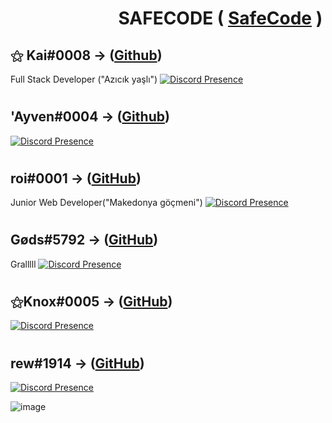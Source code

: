 #  ឵ ឵ ឵ ឵ ឵  ឵ ឵ ឵ ឵ ឵  ឵ ឵ ឵ ឵ ឵  ឵ ឵ ឵ ឵ ឵  ឵ ឵ ឵ ឵ ឵  ឵ ឵឵឵឵SAFECODE ( [SafeCode](https://discord.gg/safecode) )

## ⚝ Kai#0008 -> ([Github](https://github.com/Kai-fx))
Full Stack Developer ("Azıcık yaşlı") 
[![Discord Presence](https://lanyard-profile-readme.vercel.app/api/1097766515530543136?theme=dark&bg=06154a&animated=true&hideDiscrim=false&borderRadius=20px)](https://discord.com/users/1097766515530543136)
#
#
## 'Ayven#0004 -> ([Github](https://github.com/Ayven07))
[![Discord Presence](https://lanyard-profile-readme.vercel.app/api/752942906322583712?theme=dark&bg=06154a&animated=true&hideDiscrim=false&borderRadius=20px)](https://discord.com/users/752942906322583712)
#
#
## roi#0001 -> ([GitHub](https://github.com/roicik))
Junior Web Developer("Makedonya göçmeni")
[![Discord Presence](https://lanyard-profile-readme.vercel.app/api/1001220573457813584?theme=dark&bg=06154a&animated=true&hideDiscrim=false&borderRadius=20px)](https://discord.com/users/1001220573457813584)
#
#
## Gøds#5792 -> ([GitHub](https://github.com/mertkyaa06))
Gralllll
[![Discord Presence](https://lanyard-profile-readme.vercel.app/api/455715714431582209?theme=dark&bg=06154a&animated=true&hideDiscrim=false&borderRadius=20px)](https://discord.com/users/455715714431582209)
#
#
## ⚝Knox#0005 -> ([GitHub](https://github.com/knoxfx))
[![Discord Presence](https://lanyard-profile-readme.vercel.app/api/413746118380486668?theme=dark&bg=06154a&animated=true&hideDiscrim=false&borderRadius=20px)](https://discord.com/users/413746118380486668)
#
#
## rew#1914 -> ([GitHub](https://github.com/rewline))
[![Discord Presence](https://lanyard-profile-readme.vercel.app/api/506151528420212739?theme=dark&bg=06154a&animated=true&hideDiscrim=false&borderRadius=20px)](https://discord.com/users/506151528420212739)

![image](https://media.discordapp.net/attachments/1111006300244021348/1111361079914795171/image.png?width=1401&height=572)
